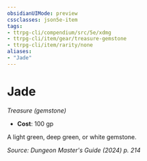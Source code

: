 ```yaml
---
obsidianUIMode: preview
cssclasses: json5e-item
tags:
- ttrpg-cli/compendium/src/5e/xdmg
- ttrpg-cli/item/gear/treasure-gemstone
- ttrpg-cli/item/rarity/none
aliases: 
- "Jade"
---
```

# Jade
*Treasure (gemstone)*  

- **Cost**: 100 gp

A light green, deep green, or white gemstone.

*Source: Dungeon Master's Guide (2024) p. 214*